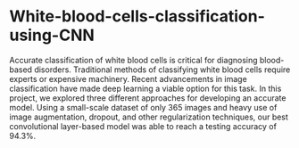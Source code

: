 # White-blood-cells-classification-using-CNN
Accurate classification of white blood cells is critical for diagnosing blood-based disorders. Traditional methods of classifying white blood cells require experts or expensive machinery. Recent advancements in image classification have made deep learning a viable option for this task.   In this project, we explored three different approaches for developing an accurate model. Using a small-scale dataset of only 365 images and heavy use of image augmentation, dropout, and other regularization techniques, our best convolutional layer-based model was able to reach a testing accuracy of 94.3%.
